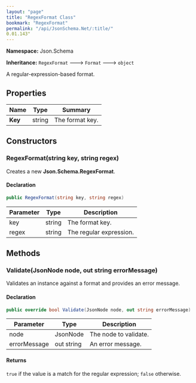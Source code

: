 ```yaml
---
layout: "page"
title: "RegexFormat Class"
bookmark: "RegexFormat"
permalink: "/api/JsonSchema.Net/:title/"
0.01.143"
---
```

**Namespace:** Json.Schema

**Inheritance:**
`RegexFormat`
 🡒 
`Format`
 🡒 
`object`

A regular-expression-based format.

## Properties

| Name | Type | Summary |
|---|---|---|
| **Key** | string | The format key. |

## Constructors

### RegexFormat(string key, string regex)

Creates a new **Json.Schema.RegexFormat**.

#### Declaration

```c#
public RegexFormat(string key, string regex)
```

| Parameter | Type | Description |
|---|---|---|
| key | string | The format key. |
| regex | string | The regular expression. |


## Methods

### Validate(JsonNode node, out string errorMessage)

Validates an instance against a format and provides an error message.

#### Declaration

```c#
public override bool Validate(JsonNode node, out string errorMessage)
```

| Parameter | Type | Description |
|---|---|---|
| node | JsonNode | The node to validate. |
| errorMessage | out string | An error message. |


#### Returns

`true` if the value is a match for the regular expression; `false` otherwise.

